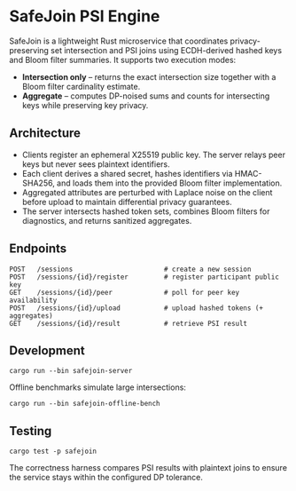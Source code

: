 # SafeJoin PSI Engine

SafeJoin is a lightweight Rust microservice that coordinates privacy-preserving
set intersection and PSI joins using ECDH-derived hashed keys and Bloom filter
summaries. It supports two execution modes:

- **Intersection only** – returns the exact intersection size together with a
  Bloom filter cardinality estimate.
- **Aggregate** – computes DP-noised sums and counts for intersecting keys while
  preserving key privacy.

## Architecture

- Clients register an ephemeral X25519 public key. The server relays peer keys
  but never sees plaintext identifiers.
- Each client derives a shared secret, hashes identifiers via HMAC-SHA256, and
  loads them into the provided Bloom filter implementation.
- Aggregated attributes are perturbed with Laplace noise on the client before
  upload to maintain differential privacy guarantees.
- The server intersects hashed token sets, combines Bloom filters for
  diagnostics, and returns sanitized aggregates.

## Endpoints

```
POST   /sessions                       # create a new session
POST   /sessions/{id}/register         # register participant public key
GET    /sessions/{id}/peer             # poll for peer key availability
POST   /sessions/{id}/upload           # upload hashed tokens (+ aggregates)
GET    /sessions/{id}/result           # retrieve PSI result
```

## Development

```
cargo run --bin safejoin-server
```

Offline benchmarks simulate large intersections:

```
cargo run --bin safejoin-offline-bench
```

## Testing

```
cargo test -p safejoin
```

The correctness harness compares PSI results with plaintext joins to ensure the
service stays within the configured DP tolerance.
